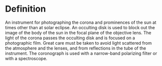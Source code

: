 # Definition

An instrument for photographing the corona and prominences of the sun at
times other than at solar eclipse. An occulting disk is used to block
out the image of the body of the sun in the focal plane of the objective
lens. The light of the corona passes the occulting disk and is focused
on a photographic film. Great care must be taken to avoid light
scattered from the atmosphere and the lenses, and from reflections in
the tube of the instrument. The coronograph is used with a narrow-band
polarizing filter or with a spectroscope.
